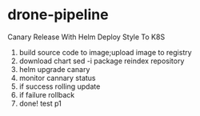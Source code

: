 # drone-pipeline
Canary Release With Helm Deploy Style To K8S

1. build source code to image;upload image to registry
2. download chart sed -i package reindex repository
3. helm upgrade canary
4. monitor cannary status
5. if success
  rolling update
6. if failure
  rollback
7. done!
test p1